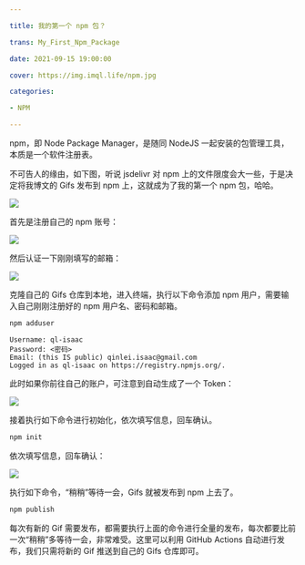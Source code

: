 ```yaml
---

title: 我的第一个 npm 包？

trans: My_First_Npm_Package

date: 2021-09-15 19:00:00

cover: https://img.imql.life/npm.jpg

categories:

- NPM

---
```


npm，即 Node Package Manager，是随同 NodeJS 一起安装的包管理工具，本质是一个软件注册表。

<!-- more -->

不可告人的缘由，如下图，听说 jsdelivr 对 npm 上的文件限度会大一些，于是决定将我博文的 Gifs 发布到 npm 上，这就成为了我的第一个 npm 包，哈哈。

![](https://img.imql.life/illustrations/FktDEIxKF1-RsaLt7pPsadQZwXYb.png)

首先是注册自己的 npm 账号：

![](https://img.imql.life/illustrations/FhTqEOZzHdxN8TCF9WdYhi5OnRS-.png)

然后认证一下刚刚填写的邮箱：

![](https://img.imql.life/illustrations/Foju1zTfcX_ctR2st0B76T3BTNZI.png)

克隆自己的 Gifs 仓库到本地，进入终端，执行以下命令添加 npm 用户，需要输入自己刚刚注册好的 npm 用户名、密码和邮箱。

```bash
npm adduser
```

```
Username: ql-isaac
Password: <密码>
Email: (this IS public) qinlei.isaac@gmail.com
Logged in as ql-isaac on https://registry.npmjs.org/.
```

此时如果你前往自己的账户，可注意到自动生成了一个 Token：

![](https://img.imql.life/illustrations/Ft7kZ88uz0_rWaLWiQmzBg-QfN2v.png)

接着执行如下命令进行初始化，依次填写信息，回车确认。

```bash
npm init
```

依次填写信息，回车确认：

![](https://img.imql.life/illustrations/Fp1TaKWQvXQX4B3hp9L4DrWzHcx0.png)

执行如下命令，“稍稍”等待一会，Gifs 就被发布到 npm 上去了。

```bash
npm publish
```

每次有新的 Gif 需要发布，都需要执行上面的命令进行全量的发布，每次都要比前一次“稍稍”多等待一会，非常难受。这里可以利用 GitHub Actions 自动进行发布，我们只需将新的 Gif 推送到自己的 Gifs 仓库即可。
